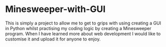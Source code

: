 # Minesweeper-with-GUI
This is simply a project to allow me to get to grips with using creating a GUI in Python 
whilst practising my coding logic by creating a Minesweeper program. When I have learned more about web development 
I would like to customise it and upload it for anyone to enjoy.
